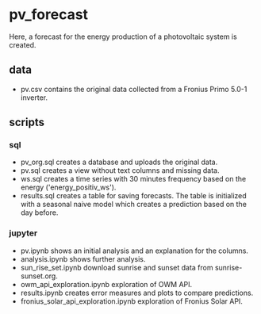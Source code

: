 # pv_forecast
Here, a forecast for the energy production of a photovoltaic system is created.

## data
- pv.csv contains the original data collected from a Fronius Primo 5.0-1 
  inverter.

## scripts
### sql
- pv_org.sql creates a database and uploads the original data.
- pv.sql creates a view without text columns and missing data.
- ws.sql creates a time series with 30 minutes frequency based on the energy 
  ('energy_positiv_ws').
- results.sql creates a table for saving forecasts. The table is initialized 
  with a seasonal naive model which creates a prediction based on the day 
  before.  

### jupyter  
- pv.ipynb shows an initial analysis and an explanation for the columns.
- analysis.ipynb shows further analysis.
- sun_rise_set.ipynb download sunrise and sunset data from sunrise-sunset.org.
- owm_api_exploration.ipynb exploration of OWM API.
- results.ipynb creates error measures and plots to compare predictions.
- fronius_solar_api_exploration.ipynb exploration of Fronius Solar API.
